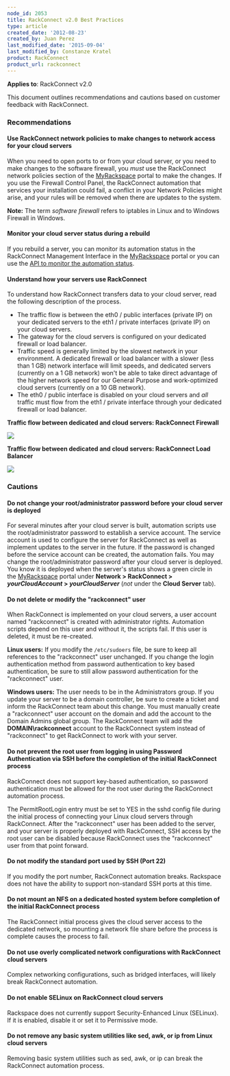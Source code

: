 ```yaml
---
node_id: 2053
title: RackConnect v2.0 Best Practices
type: article
created_date: '2012-08-23'
created_by: Juan Perez
last_modified_date: '2015-09-04'
last_modified_by: Constanze Kratel
product: RackConnect
product_url: rackconnect
---
```


**Applies to**: RackConnect v2.0

This document outlines recommendations and cautions based on customer feedback with RackConnect.

### Recommendations

#### Use RackConnect network policies to make changes to network access for your cloud servers

When you need to open ports to or from your cloud server, or you need to
make changes to the software firewall, you *must* use the RackConnect
network policies section of the
[MyRackspace](https://my.rackspace.com/) portal to make the changes. If
you use the Firewall Control Panel, the RackConnect automation that
services your installation could fail, a conflict in your Network
Policies might arise, and your rules will be removed when there are
updates to the system.

**Note:** The term *software firewall* refers to iptables in Linux and to
Windows Firewall in Windows.

#### Monitor your cloud server status during a rebuild

If you rebuild a server, you can monitor its automation status in the
RackConnect Management Interface in the
[MyRackspace](https://my.rackspace.com/) portal or you can use the [API
to monitor the automation
status](/how-to/how-to-programmatically-determine-the-rackconnect-v20-automation-status-of-your-cloud).

#### Understand how your servers use RackConnect

To understand how RackConnect transfers data to your cloud
server, read the following description of the process.

-   The traffic flow is between the eth0 / public interfaces
    (private IP) on your dedicated servers to the eth1 / private
    interfaces (private IP) on your cloud servers.
-   The gateway for the cloud servers is configured on your dedicated
    firewall or load balancer.
-   Traffic speed is generally limited by the slowest network in
    your environment. A dedicated firewall or load balancer with a
    slower (less than 1 GB) network interface will limit speeds, and
    dedicated servers (currently on a 1 GB network) won't be able to take
    direct advantage of the higher network speed for our General
    Purpose and work-optimized cloud servers (currently on a
    10 GB network).
-   The eth0 / public interface is disabled on your cloud servers
    and *all* traffic must flow from the eth1 / private interface through
    your dedicated firewall or load balancer.

**Traffic flow between dedicated and cloud servers: RackConnect Firewall**

<img src="https://8026b2e3760e2433679c-fffceaebb8c6ee053c935e8915a3fbe7.ssl.cf2.rackcdn.com/field/image/RC.Traffic.Flow_.png" class="image-full_width" />

**Traffic flow between dedicated and cloud servers: RackConnect Load Balancer**

<img src="https://8026b2e3760e2433679c-fffceaebb8c6ee053c935e8915a3fbe7.ssl.cf2.rackcdn.com/field/image/RC.Traffic.Flow_.LB_.png" class="image-full_width" />

### Cautions

#### Do not change your root/administrator password before your cloud server is deployed

For several minutes after your cloud server is built, automation scripts
use the root/administrator password to establish a service account.  The
service account is used to configure the server for RackConnect as well
as implement updates to the server in the future.  If the password is
changed before the service account can be created, the automation
fails.  You may change the root/administrator password after your cloud
server is deployed.  You know it is deployed when the server's status
shows a green circle in
the [MyRackspace](https://my.rackspace.com/) portal under **Network
&gt; RackConnect &gt; *yourCloudAccount* &gt; *yourCloudServer*** (*not* under the **Cloud Server** tab).

#### Do not delete or modify the "rackconnect" user

When RackConnect is implemented on your cloud servers, a user account
named "rackconnect" is created with administrator rights. Automation
scripts depend on this user and without it, the scripts fail. If this
user is deleted, it must be re-created.

**Linux users:** If you modify the `/etc/sudoers` file, be sure to keep all
references to the "rackconnect" user unchanged. If you change the login
authentication method from password authentication to key based
authentication, be sure to still allow password authentication for the
"rackconnect" user.

**Windows users:** The user needs to be in the Administrators group. If
you update your server to be a domain controller, be sure to create a
ticket and inform the RackConnect team about this change. You must
manually create a "rackconnect" user account on the domain and add the
account to the Domain Admins global group. The RackConnect team will
add the **DOMAIN\rackconnect** account to the RackConnect system instead of
"rackconnect" to get RackConnect to work with your server.

#### Do not prevent the root user from logging in using Password Authentication via SSH before the completion of the initial RackConnect process

RackConnect does not support key-based authentication, so password
authentication must be allowed for the root user during the RackConnect
automation process.

The PermitRootLogin entry must be set to YES in the sshd config file
during the initial process of connecting your Linux cloud servers
through RackConnect. After the "rackconnect" user has been added to the
server, and your server is properly deployed with RackConnect, SSH
access by the root user can be disabled because RackConnect uses the
"rackconnect" user from that point forward.

#### Do not modify the standard port used by SSH (Port 22)

If you modify the port number, RackConnect automation breaks. Rackspace
does not have the ability to support non-standard SSH ports at this
time.

#### Do not mount an NFS on a dedicated hosted system before completion of the initial RackConnect process

The RackConnect initial process gives the cloud server access to the
dedicated network, so mounting a network file share before the process
is complete causes the process to fail.

#### Do not use overly complicated network configurations with RackConnect cloud servers

Complex networking configurations, such as bridged interfaces, will
likely break RackConnect automation.

#### Do not enable SELinux on RackConnect cloud servers

Rackspace does not currently support Security-Enhanced Linux (SELinux).
If it is enabled, disable it or set it to Permissive mode.

#### Do not remove any basic system utilities like sed, awk, or ip from Linux cloud servers

Removing basic system utilities such as sed, awk, or ip can break the
RackConnect automation process.

